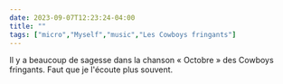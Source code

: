 ---date: 2023-09-07T12:23:24-04:00title: ""tags: ["micro","Myself","music","Les Cowboys fringants"]---Il y a beaucoup de sagesse dans la chanson « Octobre » des Cowboys fringants. Faut que je l'écoute plus souvent.